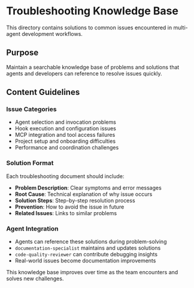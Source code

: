 # Troubleshooting Knowledge Base

This directory contains solutions to common issues encountered in multi-agent development workflows.

## Purpose

Maintain a searchable knowledge base of problems and solutions that agents and developers can reference to resolve issues quickly.

## Content Guidelines

### Issue Categories
- Agent selection and invocation problems
- Hook execution and configuration issues  
- MCP integration and tool access failures
- Project setup and onboarding difficulties
- Performance and coordination challenges

### Solution Format
Each troubleshooting document should include:
- **Problem Description**: Clear symptoms and error messages
- **Root Cause**: Technical explanation of why issue occurs
- **Solution Steps**: Step-by-step resolution process
- **Prevention**: How to avoid the issue in future
- **Related Issues**: Links to similar problems

### Agent Integration
- Agents can reference these solutions during problem-solving
- `documentation-specialist` maintains and updates solutions
- `code-quality-reviewer` can contribute debugging insights
- Real-world issues become documentation improvements

This knowledge base improves over time as the team encounters and solves new challenges.